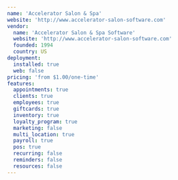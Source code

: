 ```yaml
---
name: 'Accelerator Salon & Spa'
website: 'http://www.accelerator-salon-software.com'
vendor:
  name: 'Accelerator Salon & Spa Software'
  website: 'http://www.accelerator-salon-software.com'
  founded: 1994
  country: US
deployment:
  installed: true
  web: false
pricing: 'from $1.00/one-time'
features:
  appointments: true
  clients: true
  employees: true
  giftcards: true
  inventory: true
  loyalty_program: true
  marketing: false
  multi_location: true
  payroll: true
  pos: true
  recurring: false
  reminders: false
  resources: false
---
```

